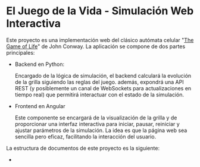 # El Juego de la Vida - Simulación Web Interactiva

Este proyecto es una implementación web del clásico autómata celular "[The Game of Life](https://conwaylife.com/)" de John Conway. La aplicación se compone de dos partes principales:

- Backend en Python:
    
    Encargado de la lógica de simulación, el backend calculará la evolución de la grilla siguiendo las reglas del juego. además, expondrá una API REST (y posiblemente un canal de WebSockets para actualizaciones en tiempo real) que permitirá interactuar con el estado de la simulación.

- Frontend en Angular

    Este componente se encargará de la visualización de la grilla y de proporcionar una interfaz interactiva para iniciar, pausar, reiniciar y ajustar parámetros de la simulación. La idea es que la página web sea sencilla pero eficaz, facilitando la interacción del usuario.

La estructura de documentos de este proyecto es la siguiente:

- 